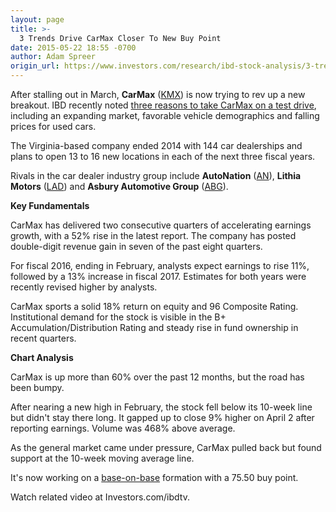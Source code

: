 ```yaml
---
layout: page
title: >-
  3 Trends Drive CarMax Closer To New Buy Point
date: 2015-05-22 18:55 -0700
author: Adam Spreer
origin_url: https://www.investors.com/research/ibd-stock-analysis/3-trends-drive-carmax/
---
```





  

After stalling out in March, **CarMax** ([KMX](https://research.investors.com/quote.aspx?symbol=KMX)) is now trying to rev up a new breakout. IBD recently noted [three reasons to take CarMax on a test drive](http://news.investors.com/business/051415-752629-carmax-should-benefit-from-favorable-trends.htm), including an expanding market, favorable vehicle demographics and falling prices for used cars.

  

The Virginia-based company ended 2014 with 144 car dealerships and plans to open 13 to 16 new locations in each of the next three fiscal years.

  

Rivals in the car dealer industry group include **AutoNation** ([AN](https://research.investors.com/quote.aspx?symbol=AN)), **Lithia Motors** ([LAD](https://research.investors.com/quote.aspx?symbol=LAD)) and **Asbury Automotive Group** ([ABG](https://research.investors.com/quote.aspx?symbol=ABG)).

  

**Key Fundamentals**

  

CarMax has delivered two consecutive quarters of accelerating earnings growth, with a 52% rise in the latest report. The company has posted double-digit revenue gain in seven of the past eight quarters.

  

For fiscal 2016, ending in February, analysts expect earnings to rise 11%, followed by a 13% increase in fiscal 2017. Estimates for both years were recently revised higher by analysts.

  

CarMax sports a solid 18% return on equity and 96 Composite Rating. Institutional demand for the stock is visible in the B+ Accumulation/Distribution Rating and steady rise in fund ownership in recent quarters.

  

**Chart Analysis**

  

CarMax is up more than 60% over the past 12 months, but the road has been bumpy.

  

After nearing a new high in February, the stock fell below its 10-week line but didn't stay there long. It gapped up to close 9% higher on April 2 after reporting earnings. Volume was 468% above average.

  

As the general market came under pressure, CarMax pulled back but found support at the 10-week moving average line.

  

It's now working on a [base-on-base](http://education.investors.com/investors-corner/692345-earlier-stage-bases-tend-to-yield-biggest-gains.htm) formation with a 75.50 buy point.

  

Watch related video at Investors.com/ibdtv.




